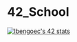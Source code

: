 # 42_School

[![lbengoec's 42 stats](https://badge42.vercel.app/api/v2/cl8o9crrg00210gl72mnt9clu/stats?cursusId=21&coalitionId=175)](https://github.com/JaeSeoKim/badge42)
